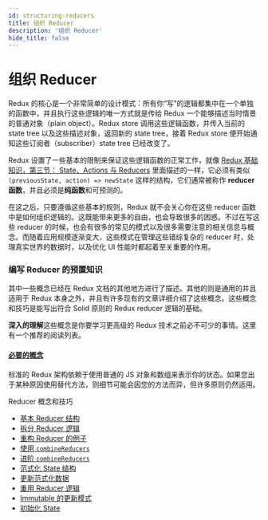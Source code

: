 ```yaml
---
id: structuring-reducers
title: 组织 Reducer
description: '组织 Reducer'
hide_title: false
---
```


# 组织 Reducer

Redux 的核心是一个非常简单的设计模式：所有你“写”的逻辑都集中在一个单独的函数中，并且执行这些逻辑的唯一方式就是传给 Redux 一个能够描述当时情景的普通对象（plain object）。Redux store 调用这些逻辑函数，并传入当前的 state tree 以及这些描述对象，返回新的 state tree，接着 Redux store 便开始通知这些订阅者（subscriber）state tree 已经改变了。

Redux 设置了一些基本的限制来保证这些逻辑函数的正常工作，就像 [Redux 基础知识，第三节： State、Actions 与 Reducers](../../tutorials/fundamentals/part-3-state-actions-reducers.md) 里面描述的一样，它必须有类似 `(previousState, action) => newState` 这样的结构，它们通常被称作 **reducer 函数**，并且必须是**纯函数**和可预测的。

在这之后，只要遵循这些基本的规则，Redux 就不会关心你在这些 reducer 函数中是如何组织逻辑的。这既能带来更多的自由，也会导致很多的困惑。不过在写这些 reducer 的时候，也会有很多的常见的模式以及很多需要注意的相关信息与概念。而随着应用规模逐渐变大，这些模式在管理这些错综复杂的 reducer 时，处理真实世界的数据时，以及优化 UI 性能时都起着至关重要的作用。

### 编写 Reducer 的预置知识

其中一些概念已经在 Redux 文档的其他地方进行了描述。其他的则是通用的并且适用于 Redux 本身之外，并且有许多现有的文章详细介绍了这些概念。这些概念和技巧是能写出符合 Solid 原则的 Redux reducer 逻辑的基础。

**深入的理解**这些概念是你要学习更高级的 Redux 技术之前必不可少的事情。这里有一个推荐的阅读列表。

#### [必要的概念](PrerequisiteConcepts.md)

标准的 Redux 架构依赖于使用普通的 JS 对象和数组来表示你的状态。如果您出于某种原因使用替代方法，则细节可能会因您的方法而异，但许多原则仍然适用。

Reducer 概念和技巧

- [基本 Reducer 结构](BasicReducerStructure.md)
- [拆分 Reducer 逻辑](SplittingReducerLogic.md)
- [重构 Reducer 的例子](RefactoringReducersExample.md)
- [使用 `combineReducers`](UsingCombineReducers.md)
- [进阶 `combineReducers`](BeyondCombineReducers.md)
- [范式化 State 结构](NormalizingStateShape.md)
- [更新范式化数据](UpdatingNormalizedData.md)
- [重用 Reducer 逻辑](ReusingReducerLogic.md)
- [Immutable 的更新模式](ImmutableUpdatePatterns.md)
- [初始化 State](InitializingState.md)
